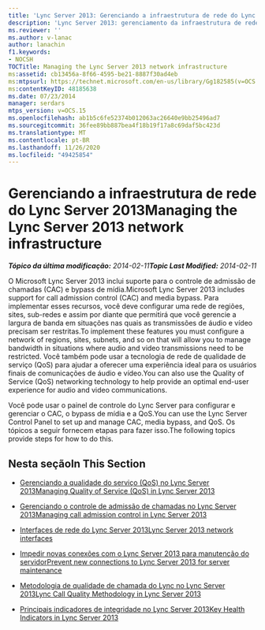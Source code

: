 ```yaml
---
title: 'Lync Server 2013: Gerenciando a infraestrutura de rede do Lync Server 2013'
description: 'Lync Server 2013: gerenciamento da infraestrutura de rede do Lync Server 2013.'
ms.reviewer: ''
ms.author: v-lanac
author: lanachin
f1.keywords:
- NOCSH
TOCTitle: Managing the Lync Server 2013 network infrastructure
ms:assetid: cb13456a-8f66-4595-be21-8887f30ad4eb
ms:mtpsurl: https://technet.microsoft.com/en-us/library/Gg182585(v=OCS.15)
ms:contentKeyID: 48185638
ms.date: 07/23/2014
manager: serdars
mtps_version: v=OCS.15
ms.openlocfilehash: ab1b5c6fe52374b012063ac26640e9bb25496ad7
ms.sourcegitcommit: 36fee89bb887bea4f18b19f17a8c69daf5bc423d
ms.translationtype: MT
ms.contentlocale: pt-BR
ms.lasthandoff: 11/26/2020
ms.locfileid: "49425854"
---
```

# <a name="managing-the-lync-server-2013-network-infrastructure"></a><span data-ttu-id="aeee7-103">Gerenciando a infraestrutura de rede do Lync Server 2013</span><span class="sxs-lookup"><span data-stu-id="aeee7-103">Managing the Lync Server 2013 network infrastructure</span></span>

<div data-xmlns="http://www.w3.org/1999/xhtml">

<div class="topic" data-xmlns="http://www.w3.org/1999/xhtml" data-msxsl="urn:schemas-microsoft-com:xslt" data-cs="https://msdn.microsoft.com/">

<div data-asp="https://msdn2.microsoft.com/asp">



</div>

<div id="mainSection">

<div id="mainBody"><span data-ttu-id="aeee7-104">

<span> </span></span><span class="sxs-lookup"><span data-stu-id="aeee7-104">

<span> </span></span></span>

<span data-ttu-id="aeee7-105">_**Tópico da última modificação:** 2014-02-11_</span><span class="sxs-lookup"><span data-stu-id="aeee7-105">_**Topic Last Modified:** 2014-02-11_</span></span>

<span data-ttu-id="aeee7-106">O Microsoft Lync Server 2013 inclui suporte para o controle de admissão de chamadas (CAC) e bypass de mídia.</span><span class="sxs-lookup"><span data-stu-id="aeee7-106">Microsoft Lync Server 2013 includes support for call admission control (CAC) and media bypass.</span></span> <span data-ttu-id="aeee7-107">Para implementar esses recursos, você deve configurar uma rede de regiões, sites, sub-redes e assim por diante que permitirá que você gerencie a largura de banda em situações nas quais as transmissões de áudio e vídeo precisam ser restritas.</span><span class="sxs-lookup"><span data-stu-id="aeee7-107">To implement these features you must configure a network of regions, sites, subnets, and so on that will allow you to manage bandwidth in situations where audio and video transmissions need to be restricted.</span></span> <span data-ttu-id="aeee7-108">Você também pode usar a tecnologia de rede de qualidade de serviço (QoS) para ajudar a oferecer uma experiência ideal para os usuários finais de comunicações de áudio e vídeo.</span><span class="sxs-lookup"><span data-stu-id="aeee7-108">You can also use the Quality of Service (QoS) networking technology to help provide an optimal end-user experience for audio and video communications.</span></span>

<span data-ttu-id="aeee7-109">Você pode usar o painel de controle do Lync Server para configurar e gerenciar o CAC, o bypass de mídia e a QoS.</span><span class="sxs-lookup"><span data-stu-id="aeee7-109">You can use the Lync Server Control Panel to set up and manage CAC, media bypass, and QoS.</span></span> <span data-ttu-id="aeee7-110">Os tópicos a seguir fornecem etapas para fazer isso.</span><span class="sxs-lookup"><span data-stu-id="aeee7-110">The following topics provide steps for how to do this.</span></span>

<div>

## <a name="in-this-section"></a><span data-ttu-id="aeee7-111">Nesta seção</span><span class="sxs-lookup"><span data-stu-id="aeee7-111">In This Section</span></span>

  - [<span data-ttu-id="aeee7-112">Gerenciando a qualidade do serviço (QoS) no Lync Server 2013</span><span class="sxs-lookup"><span data-stu-id="aeee7-112">Managing Quality of Service (QoS) in Lync Server 2013</span></span>](lync-server-2013-managing-quality-of-service-qos.md)

  - [<span data-ttu-id="aeee7-113">Gerenciando o controle de admissão de chamadas no Lync Server 2013</span><span class="sxs-lookup"><span data-stu-id="aeee7-113">Managing call admission control in Lync Server 2013</span></span>](lync-server-2013-managing-call-admission-control.md)

  - [<span data-ttu-id="aeee7-114">Interfaces de rede do Lync Server 2013</span><span class="sxs-lookup"><span data-stu-id="aeee7-114">Lync Server 2013 network interfaces</span></span>](lync-server-2013-lync-server-network-interfaces.md)

  - [<span data-ttu-id="aeee7-115">Impedir novas conexões com o Lync Server 2013 para manutenção do servidor</span><span class="sxs-lookup"><span data-stu-id="aeee7-115">Prevent new connections to Lync Server 2013 for server maintenance</span></span>](lync-server-2013-prevent-new-connections-to-lync-server-for-server-maintenance.md)

  - [<span data-ttu-id="aeee7-116">Metodologia de qualidade de chamada do Lync no Lync Server 2013</span><span class="sxs-lookup"><span data-stu-id="aeee7-116">Lync Call Quality Methodology in Lync Server 2013</span></span>](lync-server-2013-poster-lync-call-quality-methodology.md)

  - [<span data-ttu-id="aeee7-117">Principais indicadores de integridade no Lync Server 2013</span><span class="sxs-lookup"><span data-stu-id="aeee7-117">Key Health Indicators in Lync Server 2013</span></span>](lync-server-2013-poster-key-health-indicators.md)

<span data-ttu-id="aeee7-118"></div>

</div>

<span> </span>

</div>

</div>

</span><span class="sxs-lookup"><span data-stu-id="aeee7-118"></div>

</div>

<span> </span>

</div>

</div>

</span></span></div>

